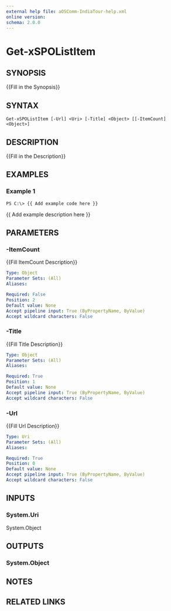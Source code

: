 ```yaml
---
external help file: aOSComm-IndiaTour-help.xml
online version: 
schema: 2.0.0
---
```


# Get-xSPOListItem

## SYNOPSIS
{{Fill in the Synopsis}}

## SYNTAX

```
Get-xSPOListItem [-Url] <Uri> [-Title] <Object> [[-ItemCount] <Object>]
```

## DESCRIPTION
{{Fill in the Description}}

## EXAMPLES

### Example 1
```
PS C:\> {{ Add example code here }}
```

{{ Add example description here }}

## PARAMETERS

### -ItemCount
{{Fill ItemCount Description}}

```yaml
Type: Object
Parameter Sets: (All)
Aliases: 

Required: False
Position: 2
Default value: None
Accept pipeline input: True (ByPropertyName, ByValue)
Accept wildcard characters: False
```

### -Title
{{Fill Title Description}}

```yaml
Type: Object
Parameter Sets: (All)
Aliases: 

Required: True
Position: 1
Default value: None
Accept pipeline input: True (ByPropertyName, ByValue)
Accept wildcard characters: False
```

### -Url
{{Fill Url Description}}

```yaml
Type: Uri
Parameter Sets: (All)
Aliases: 

Required: True
Position: 0
Default value: None
Accept pipeline input: True (ByPropertyName, ByValue)
Accept wildcard characters: False
```

## INPUTS

### System.Uri
System.Object


## OUTPUTS

### System.Object

## NOTES

## RELATED LINKS

